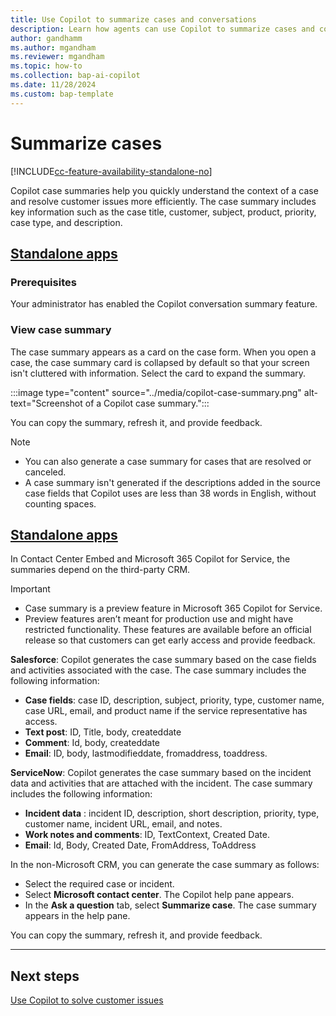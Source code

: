 ```yaml
---
title: Use Copilot to summarize cases and conversations
description: Learn how agents can use Copilot to summarize cases and conversations in Customer Service workspace.
author: gandhamm 
ms.author: mgandham 
ms.reviewer: mgandham
ms.topic: how-to 
ms.collection: bap-ai-copilot
ms.date: 11/28/2024
ms.custom: bap-template 
---
```


# Summarize cases

[!INCLUDE[cc-feature-availability-standalone-no](../../includes/cc-feature-availability-standalone-no.md)]

Copilot case summaries help you quickly understand the context of a case and resolve customer issues more efficiently. The case summary includes key information such as the case title, customer, subject, product, priority, case type, and description.

## [Standalone apps](#tab/standaloneapps)

### Prerequisites

Your administrator has enabled the Copilot conversation summary feature.

### View case summary

The case summary appears as a card on the case form. When you open a case, the case summary card is collapsed by default so that your screen isn't cluttered with information. Select the card to expand the summary.

:::image type="content" source="../media/copilot-case-summary.png" alt-text="Screenshot of a Copilot case summary.":::

You can copy the summary, refresh it, and provide feedback.

> [!NOTE]
> - You can also generate a case summary for cases that are resolved or canceled.
> - A case summary isn't generated if the descriptions added in the source case fields that Copilot uses are less than 38 words in English, without counting spaces.

## [Standalone apps](#tab/standaloneapps)

In Contact Center Embed and Microsoft 365 Copilot for Service, the summaries depend on the third-party CRM.

> [!IMPORTANT]
> - Case summary is a preview feature in Microsoft 365 Copilot for Service.
> - Preview features aren’t meant for production use and might have restricted functionality. These features are available before an official release so that customers can get early access and provide feedback.

**Salesforce**: Copilot generates the case summary based on the case fields and activities associated with the case. The case summary includes the following information:

  - **Case fields**: case ID, description, subject, priority, type, customer name, case URL, email, and product name if the service representative has access.
  - **Text post**: ID, Title, body, createddate
  - **Comment**: Id, body, createddate
  - **Email**: ID, body, lastmodifieddate, fromaddress, toaddress.

**ServiceNow**: Copilot generates the case summary based on the incident data and activities that are attached with the incident. The case summary includes the following information:

 - **Incident data** : incident ID, description, short description, priority, type, customer name, incident URL, email, and notes.
 - **Work notes and comments**: ID, TextContext, Created Date.
 - **Email**: Id, Body, Created Date, FromAddress, ToAddress

In the non-Microsoft CRM, you can generate the case summary as follows:

- Select the required case or incident.
- Select **Microsoft contact center**. The Copilot help pane appears.
- In the **Ask a question** tab, select **Summarize case**. The case summary appears in the help pane.

You can copy the summary, refresh it, and provide feedback.

----

## Next steps

[Use Copilot to solve customer issues](use-copilot-features.md)
